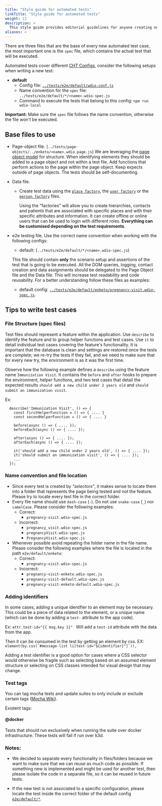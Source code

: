 ```yaml
---
title: "Style guide for automated tests"
linkTitle: "Style guide for automated tests"
weight: 12
description: >
  This style guide provides editorial guidelines for anyone creating new automated test cases for the CHT-Core.
aliases: >
---
```


There are three files that are the base of every new automated test case, the most important one is the `spec` file, which contains the actual test that will be executed.

Automated tests cover different [CHT Configs](https://github.com/medic/cht-core/tree/master/config), consider the following setups when writing a new test:
- **default**
  - Config file: [`../tests/e2e/default/wdio.conf.js`](https://github.com/medic/cht-core/blob/master/tests/e2e/default/wdio.conf.js)
  - Name convention for the `spec` file: `../tests/e2e/default/*/<name>.wdio-spec.js`
  - Command to execute the tests that belong to this config:  `npm run wdio-local`

**Important:** Make sure the `spec` file follows the name convention, otherwise the file won't be executed.

## Base files to use

- Page-object file. (`../tests/page-objects/../enketo/<name>.wdio.page.js`)
  We are leveraging the [page object model](https://www.thoughtworks.com/insights/blog/using-page-objects-overcome-protractors-shortcomings) for structure. When identifying elements they should be added to a page object and not within a test file. Add functions that perform actions to the page within the page object. Keep expects outside of page objects. The tests should be self-documenting.

- Data file.
    - Create test data using the [`place factory`](https://github.com/medic/cht-core/blob/master/tests/factories/cht/contacts/place.js), the [`user factory`](https://github.com/medic/cht-core/blob/master/tests/factories/cht/users/users.js) or the [`person factory`](https://github.com/medic/cht-core/blob/master/tests/factories/cht/contacts/person.js) files.

      Using the "factories" will allow you to create hierarchies, contacts and patients that are associated with specific places and with their specific attributes and information. It can create offline or online users that can be used to login with different roles. **Everything can be customised depending on the test requirements**.

- e2e testing file. Use the correct name convention when working with the following configs:
    - default: (`../tests/e2e/default/*/<name>.wdio-spec.js`)

  This file should contain **only** the scenario setup and assertions of the test that is going to be executed. All the DOM queries, logging, contact creation and data assignments should be delegated to the Page Object file and the Data file. This will increase test readability and code reusability. For a better understanding follow these files as examples:
    - default config: [`../tests/e2e/default/enketo/pregnancy-visit.wdio-spec.js`](https://github.com/medic/cht-core/blob/master/tests/e2e/default/enketo/pregnancy-visit.wdio-spec.js).

## Tips to write test cases
### File Structure (spec files)

Test files should represent a feature within the application. Use `describe` to identify the feature and to group helper functions and test cases. Use `it` to detail individual test cases covering the feature's functionality.
It is important that the database is clean and settings are restored once the tests are complete; we re-try the tests if they fail, and we need to make sure that for every new try, the environment is as it was the first time.

Observe how the following example defines a `describe` using the feature name `Immunization Visit`. It contains the `before` and `after` hooks to prepare the environment, helper functions, and  two test cases that detail the expected results `should add a new child under 2 years old` and `should submit an immunization visit`.

Ex:
```
  describe('Immunization Visit', () => {
    const firstHelperFunction = () => { .... }
    const secondHelperFunction = () => { .... }
    
    before(async () => { .... });    
    beforeEach(async () => { .... });

    after(async () => { .... });
    afterEach(async () => { .... });
    
    it('should add a new child under 2 years old', () => { .... });
    it('should submit an immunization visit', () => { .... });
    ...
  });
```

### Name convention and file location

- Since every test is created by _"selectors"_, it makes sense to locate them into a folder that represents the page being tested and not the feature. Please try to locate every test file in the correct folder.
- Every file name should use `dash-case` (`-`). Do not use `snake-case` (`_`) nor `camelCase`. Please consider the following examples:
    - Correct:
        - `pregnancy-visit.wdio-spec.js`
    - Incorrect:
        - `pregnancy_visit.wdio-spec.js`
        - `pregnancyVisit.wdio-spec.js`
        - `PregnancyVisit.wdio-spec.js`
- Whenever possible avoid repeating the folder name in the file name. Please consider the following examples where the file is located in the path `e2e/default/enketo`:
    - Correct:
        - `pregnancy-visit.wdio-spec.js`
    - Incorrect:
        - `pregnancy-visit-enketo.wdio-spec.js`
        - `pregnancy-visit-default.wdio-spec.js`
        - `pregnancy-visit-enketo-default.wdio-spec.js`

### Adding identifiers
In some cases, adding a unique identifier to an element may be necessary. This could be a piece of data related to the element, or a unique name (which can be done by adding a `test-` attribute to the app code).

Ex:  `attr.test-id="{{ msg.key }}" ` Will add a `test-id` attribute with the data from the app.

Then it can be consumed in the test by getting an element by css. EX: ``element(by.css(`#message-list li[test-id="${identifier}"]`)),``

Adding a test identifier is a good option for cases where a CSS selector would otherwise be fragile such as selecting based on an assumed element structure or selecting on CSS classes intended for visual design that may change.

### Test tags
You can tag mocha tests and update suites to only include or exclude certain tags ([Mocha Wiki](https://github.com/mochajs/mocha/wiki/Tagging)).

Existent tags:
#### @docker
Tests that should run exclusively when running the suite over docker infrastructure. These tests will fail if run over k3d.

### Notes:

* We decided to separate every functionality in files/folders because we want to make sure that we can reuse as much code as possible. If something new is implemented and might be used for another test, then please isolate the code in a separate file, so it can be reused in future tests.

* If the new test is not associated to a specific configuration, please locate the test inside the correct folder of the default config [`e2e/default/*`](https://github.com/medic/cht-core/tree/master/tests/e2e/default). 
